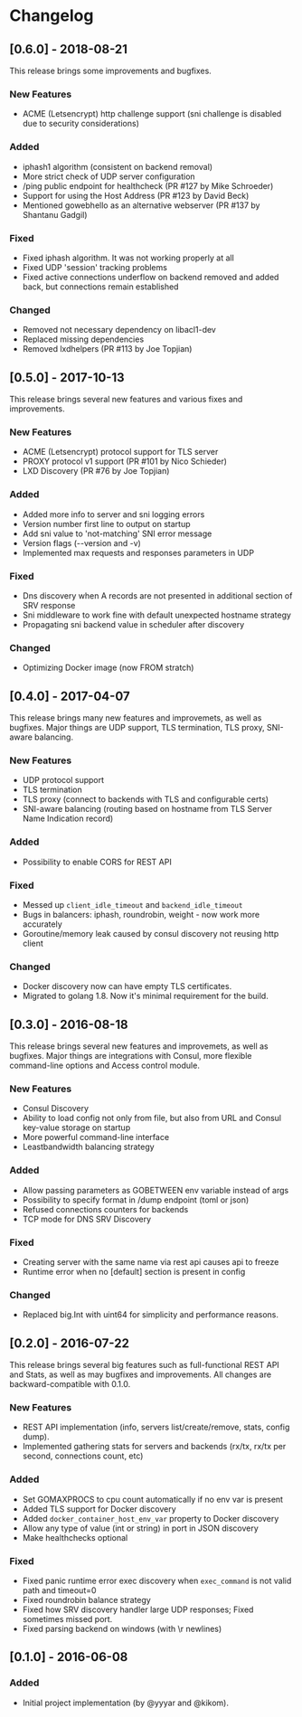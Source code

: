 # Changelog



## [0.6.0] - 2018-08-21
This release brings some improvements and bugfixes.

### New Features
- ACME (Letsencrypt) http challenge support (sni challenge is disabled due to security considerations)

### Added
- iphash1 algorithm (consistent on backend removal)
- More strict check of UDP server configuration
- /ping public endpoint for healthcheck (PR #127 by Mike Schroeder)
- Support for using the Host Address (PR #123 by David Beck)
- Mentioned gowebhello as an alternative webserver (PR #137 by Shantanu Gadgil)

### Fixed
- Fixed iphash algorithm. It was not working properly at all
- Fixed UDP 'session' tracking problems
- Fixed active connections underflow on backend removed and added back, but connections remain established

### Changed
- Removed not necessary dependency on libacl1-dev
- Replaced missing dependencies
- Removed lxdhelpers (PR #113 by Joe Topjian)



## [0.5.0] - 2017-10-13
This release brings several new features and various fixes and improvements.

### New Features
- ACME (Letsencrypt) protocol support for TLS server
- PROXY protocol v1 support (PR #101 by Nico Schieder)
- LXD Discovery (PR #76 by Joe Topjian)


### Added
- Added more info to server and sni logging errors
- Version number first line to output on startup
- Add sni value to 'not-matching' SNI error message
- Version flags (--version and -v)
- Implemented max requests and responses parameters in UDP

### Fixed
- Dns discovery when A records are not presented in additional section of SRV response
- Sni middleware to work fine with default unexpected hostname strategy
- Propagating sni backend value in scheduler after discovery

### Changed
- Optimizing Docker image (now FROM stratch)



## [0.4.0] - 2017-04-07
This release brings many new features and improvemets, as well as bugfixes.
Major things are UDP support, TLS termination, TLS proxy, SNI-aware balancing.

### New Features
- UDP protocol support
- TLS termination
- TLS proxy (connect to backends with TLS and configurable certs)
- SNI-aware balancing (routing based on hostname from TLS Server Name Indication record)

### Added
- Possibility to enable CORS for REST API

### Fixed
- Messed up `client_idle_timeout` and `backend_idle_timeout`
- Bugs in balancers: iphash, roundrobin, weight - now work more accurately
- Goroutine/memory leak caused by consul discovery not reusing http client

### Changed
- Docker discovery now can have empty TLS certificates.
- Migrated to golang 1.8. Now it's minimal requirement for the build.



## [0.3.0] - 2016-08-18
This release brings several new features and improvemets, as well as bugfixes. Major things are
integrations with Consul, more flexible command-line options and Access control module.

### New Features
- Consul Discovery
- Ability to load config not only from file, but also from URL and Consul key-value storage on startup
- More powerful command-line interface
- Leastbandwidth balancing strategy

### Added
- Allow passing parameters as GOBETWEEN env variable instead of args
- Possibility to specify format in /dump endpoint (toml or json)
- Refused connections counters for backends
- TCP mode for DNS SRV Discovery

### Fixed
- Creating server with the same name via rest api causes api to freeze
- Runtime error when no [default] section is present in config

### Changed
- Replaced big.Int with uint64 for simplicity and performance reasons.



## [0.2.0] - 2016-07-22
This release brings several big features such as full-functional REST API and Stats, as well
as may bugfixes and improvements. All changes are backward-compatible with 0.1.0.

### New Features
- REST API implementation (info, servers list/create/remove, stats, config dump).
- Implemented gathering stats for servers and backends (rx/tx, rx/tx per second, connections count, etc)

### Added
- Set GOMAXPROCS to cpu count automatically if no env var is present
- Added TLS support for Docker discovery
- Added `docker_container_host_env_var` property to Docker discovery
- Allow any type of value (int or string) in port in JSON discovery
- Make healthchecks optional

### Fixed
- Fixed panic runtime error exec discovery when `exec_command` is not valid path and timeout=0
- Fixed roundrobin balance strategy
- Fixed how SRV discovery handler large UDP responses; Fixed sometimes missed port.
- Fixed parsing backend on windows (with \r newlines)


## [0.1.0] - 2016-06-08
### Added
- Initial project implementation (by @yyyar and @kikom).
